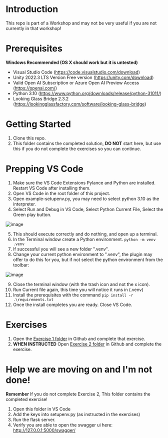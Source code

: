 # Introduction 
This repo is part of a Workshop and may not be very useful if you are not currently in that workshop!

# Prerequisites
**Windows Recommended (OS X should work but it is untested)**
- Visual Studio Code (https://code.visualstudio.com/download)
- Unity 2022.3 LTS Version Free version (https://unity.com/download)
- Valid Open AI Subscription or Azure Open AI Preview Access (https://openai.com/) 
- Python 3.10 (https://www.python.org/downloads/release/python-31011/)
- Looking Glass Bridge 2.3.2 (https://lookingglassfactory.com/software/looking-glass-bridge)


# Getting Started
1. Clone this repo. 
2. This folder contains the completed solution, **DO NOT** start here, but use this if you do not complete the exercises so you can continue.

# Prepping VS Code
1. Make sure the VS Code Extensions Pylance and Python are installed.  Restart VS Code after installing them.
2. Open VS Code in the root folder of this project.
3. Open example-setupenv.py, you may need to select python 3.10 as the interpreter.
4. Select Run and Debug in VS Code, Select Python Current File, Select the Green play button.

![image](https://github.com/CameronVetter/HolographicAssistantServer/blob/main/images/runcurrentfile.png?raw=true)

5. This should execute correctly and do nothing, and open up a terminal.
6. In the Terminal window create a Python environment. `python -m venv .venv`
7. If successful you will see a new folder ".venv".
8. Change your current python environment to ".venv", the plugin may offer to do this for you, but if not select the python environment from the toolbar:

![image](https://github.com/CameronVetter/HolographicAssistantServer/blob/main/images/venv.png?raw=true)

9. Close the terminal window (with the trash icon and not the x icon).
10. Run Current file again, this time you will notice it runs in (.venv)
11. Install the prerequisites with the command `pip install -r .\requirements.txt`
12. Once the install completes you are ready. Close VS Code.
   
# Exercises
1. Open the [Exercise 1 folder](https://github.com/CameronVetter/HolographicAssistantServer/tree/main/Exercise1) in Github and complete that exercise.
2. **WHEN INSTRUCTED** Open [Exercise 2 folder](https://github.com/CameronVetter/HolographicAssistantServer/tree/main/Exercise2) in Github and complete the exercise.

# Help we are moving on and I'm not done!
**Remember** If you do not complete Exercise 2, This folder contains the completed exercise!
1. Open this folder in VS Code
2. Add the keys into setupenv.py (as instructed in the exercises) 
3. Run the flask server.  
4. Verify you are able to open the swagger ui here: http://127.0.0.1:5000/swagger/ 